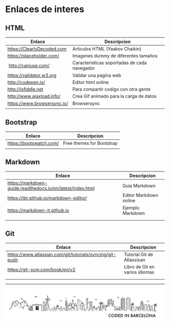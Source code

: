 # Enlaces de interes

## HTML

| Enlace | Descripcion |
|--------|-------------|
| <https://ClearlyDecoded.com> | Articulos HTML (Yaakov Chaikin) |
| <https://placeholder.com/> | Imagenes dummy de diferentes tamaños |
| <http://caniuse.com/> | Caracteristicas soportadas de cada navegador |
| <https://validator.w3.org> | Validar una pagina web |
| <http://codepen.io/> | Editor html online |
| <http://jsfiddle.net> | Para compartir codigo con otra gente |
| <http://www.ajaxload.info/> | Crea Gif animado para la carga de datos |
| <https://www.browsersync.io/> | Browsersync |
|  |  |

## Bootstrap

| Enlace | Descripcion |
|--------|-------------|
| <https://bootswatch.com/> | Free themes for Bootstrap |
|  |  |

## Markdown

| Enlace | Descripcion |
|--------|-------------|
| <https://markdown-guide.readthedocs.io/en/latest/index.html> | Guia Markdown |
| <https://jbt.github.io/markdown-editor/> | Editor Markdown online |
| <https://markdown-it.github.io> | Ejemplo Markdown |
|  |  |
|  |  |

## Git

| Enlace | Descripcion |
|--------|-------------|
| <https://www.atlassian.com/git/tutorials/syncing/git-push> | Tutorial Git de Atlassisan |
| <https://git-scm.com/book/en/v2> | Libro de Git en varios idiomas |
|  |  |
|  |  |

---
<!-- Pit i Collons -->
![Coded In Barcelona](https://raw.githubusercontent.com/leguim-repo/leguim-repo/master/img/currentfooter.png)
